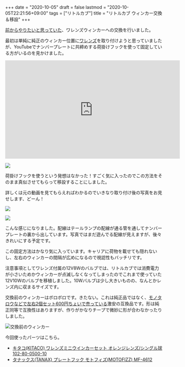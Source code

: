 +++
date = "2020-10-05"
draft = false
lastmod = "2020-10-05T22:21:56+09:00"
tags = ["リトルカブ"]
title = "リトルカブ ウィンカー交換＆移設"
+++


[前からやりたいと思っていた](http://w.vmeta.jp/tdiary/20200418.html)、ワレンズウィンカーへの交換を行いました。

最初は単純に純正のウィンカー位置に[ワレンズ](https://amzn.to/33yJdfE)を取り付けようと思っていましたが、YouTubeでナンバープレートに共締めする荷掛けフックを使って固定している方がいるのを見かけました。

<iframe width="560" height="315" src="https://www.youtube.com/embed/S1RKUF18qdg?si=xf0r8SqA0RdAblJo" title="YouTube video player" frameborder="0" allow="accelerometer; autoplay; clipboard-write; encrypted-media; gyroscope; picture-in-picture; web-share" referrerpolicy="strict-origin-when-cross-origin" allowfullscreen></iframe>

[![](https://img.vmeta.jp/lq9e1k.jpg)](https://www.youtube.com/watch?v=S1RKUF18qdg)

荷掛けフックを使うという発想はなかった！すごく気に入ったのでこの方法をそのまま真似させてもらって移設することにしました。

詳しくは元の動画を見てもらえればわかるのでいきなり取り付け後の写真をお見せします、どーん！

![](https://img.vmeta.jp/800x600/6zunwg.jpg)

![](https://img.vmeta.jp/800x600/aw8e47.jpg)

こんな感じになりました。配線はテールランプの配線が通る管を通してナンバープレートの裏から出しています。写真ではまだ遊んでる配線が見えますが、後々きれいにする予定です。

この固定方法はかなり気に入っています。キャリアに荷物を載せても隠れないし、左右のウィンカーの間隔が広めになるので視認性もバッチリです。

注意事項としてワレンズ付属の12V8Wのバルブでは、リトルカブでは消費電力が小さいためかウィンカーが点滅しなくなってしまったのでこれまで使っていた12V10Wのバルブを移植しました。10Wバルブは少し大きいものの、なんとかレンズ内に収まるサイズです。

交換前のウィンカーはボロボロです。きたない。これは純正品ではなく、[モノタロウなどで左右2個セット600円ちょいで売っている](https://www.monotaro.com/p/0262/0336/?utm_medium=cpc&utm_source=Adwords&utm_campaign=246-833-4061_10573514130&utm_content=108180396687&utm_term=_449089212883__aud-536766637816:pla-325879416651&gclid=CjwKCAjwiOv7BRBREiwAXHbv3C04rgn3t6dwAEyOVtzfqyg5y_OuXSWAz_SO4uy15clzCznjHBAnaxoC7-oQAvD_BwE)激安の互換品です。形は純正同等で互換性はありますが、作りがかなりチープで微妙に形が合わなかったりしました。

![交換前のウィンカー](https://img.vmeta.jp/800x600/5casge.jpg)

今回使ったパーツはこちら。
* [キタコ(KITACO) ワレンズミニウインカーセット オレンジレンズ/シングル球 102-80-0500-10](https://amzn.to/33yJdfE)
* [タナックス(TANAX) プレートフック モトフィズ(MOTOFIZZ) MF-4612](https://amzn.to/3lcZ5dB) 





